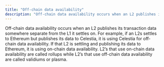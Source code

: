 ```yaml
---
title: "Off-chain data availability"
description: "Off-chain data availability occurs when an L2 publishes its transaction data somewhere separate from the L1 it settles on."
---
```


Off-chain data availability occurs when an L2 publishes its transaction data somewhere separate from the L1 it settles on. For example, if an L2s settles to Ethereum but publishes its data to Celestia, it is using Celestia for off-chain data availability. If that L2 is settling and publishing its data to Ethereum, it is using on-chain data availability. L2’s that use on-chain data availability are called rollups while L2’s that use off-chain data availability are called validiums or plasma.